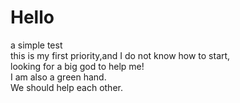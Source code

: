 # Hello
a simple test <br>
this is my first priority,and I do not know how to start,<br>
looking for a big god to help me!
<br>
I am also a green hand.<br>
We should help each other.<br>
